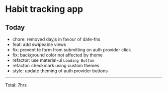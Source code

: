 # Habit tracking app

## Today

* chore: removed dayjs in favour of date-fns
* feat: add swipeable views
* fix: prevent te form from submitting on auth provider click
* fix: background color not affected by theme
* refactor: use material-ui `Loading Button`
* refactor: checkmark using custom themes
* style: update theming of auth provider buttons

<hr>
Total: 7hrs


